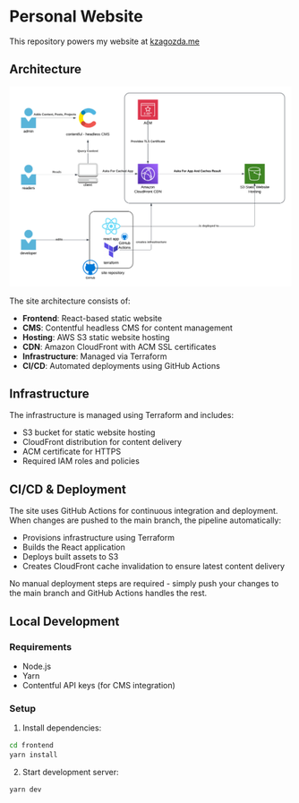 # Personal Website

This repository powers my website at [kzagozda.me](https://kzagozda.me)

## Architecture

![Architecture Diagram](docs/images/architecture.png)

The site architecture consists of:

- **Frontend**: React-based static website
- **CMS**: Contentful headless CMS for content management
- **Hosting**: AWS S3 static website hosting
- **CDN**: Amazon CloudFront with ACM SSL certificates
- **Infrastructure**: Managed via Terraform
- **CI/CD**: Automated deployments using GitHub Actions

## Infrastructure

The infrastructure is managed using Terraform and includes:

- S3 bucket for static website hosting
- CloudFront distribution for content delivery
- ACM certificate for HTTPS
- Required IAM roles and policies

## CI/CD & Deployment

The site uses GitHub Actions for continuous integration and deployment. When changes are pushed to the main branch, the pipeline automatically:

- Provisions infrastructure using Terraform
- Builds the React application
- Deploys built assets to S3
- Creates CloudFront cache invalidation to ensure latest content delivery

No manual deployment steps are required - simply push your changes to the main branch and GitHub Actions handles the rest.

## Local Development

### Requirements

- Node.js
- Yarn
- Contentful API keys (for CMS integration)

### Setup

1. Install dependencies:

```bash
cd frontend
yarn install
```

2. Start development server:

```bash
yarn dev
```
